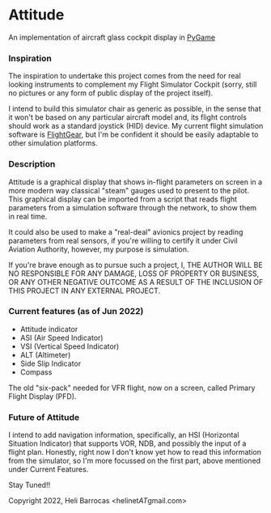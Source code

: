 # Attitude
An implementation of aircraft glass cockpit display in [PyGame](https://www.pygame.org/)                                                     

### Inspiration                                                                                                   

The inspiration to undertake this project comes from the need for real looking instruments to complement my Flight Simulator Cockpit (sorry, still no pictures or any form of public display of the project itself).                 

I intend to build this simulator chair as generic as possible, in the sense that it won't be based on any particular aircraft model and, its flight controls should work as a standard joystick (HID) device. My current flight simulation software is [FlightGear](https://www.flightgear.org/), but I'm be confident it should be easily adaptable to other simulation platforms.                 

### Description                                                                                                   

Attitude is a graphical display that shows in-flight parameters on screen in a more modern way classical "steam" gauges used to present to the pilot. This graphical display can be imported from a script that reads flight parameters from a simulation software through the network, to show them in real time.                             

It could also be used to make a "real-deal" avionics project by reading parameters from real sensors, if you're willing to certify it under Civil Aviation Authority, however, my purpose is simulation.                           

If you're brave enough as to pursue such a project, I, THE AUTHOR WILL BE NO RESPONSIBLE FOR ANY DAMAGE, LOSS OF PROPERTY OR BUSINESS, OR ANY OTHER NEGATIVE OUTCOME AS A RESULT OF THE INCLUSION OF THIS PROJECT IN ANY EXTERNAL PROJECT.                                                                          

### Current features (as of Jun 2022)                                                                                                                                                                      
* Attitude indicator
* ASI (Air Speed Indicator) 
* VSI (Vertical Speed Indicator) 
* ALT (Altimeter)
* Side Slip Indicator
* Compass

The old "six-pack" needed for VFR flight, now on a screen, called Primary Flight Display (PFD).

### Future of Attitude

I intend to add navigation information, specifically, an HSI (Horizontal Situation Indicator) that supports VOR, NDB, and possibly the input of a flight plan. Honestly, right now I don't know yet how to read this information from the simulator, so I'm more focussed on the first part, above mentioned under Current Features.

Stay Tuned!!

Copyright 2022, Heli Barrocas <helinet*AT*gmail.com>  
